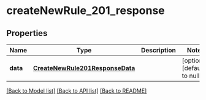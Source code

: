 # createNewRule_201_response

## Properties
Name | Type | Description | Notes
------------ | ------------- | ------------- | -------------
**data** | [**CreateNewRule201ResponseData**](CreateNewRule201ResponseData.md) |  | [optional] [default to null]

[[Back to Model list]](../README.md#documentation-for-models) [[Back to API list]](../README.md#documentation-for-api-endpoints) [[Back to README]](../README.md)


